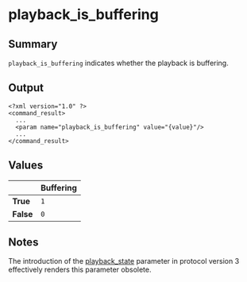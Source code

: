 # playback\_is\_buffering #
## Summary ##

`playback_is_buffering` indicates whether the playback is buffering.

## Output ##

```
<?xml version="1.0" ?>
<command_result>
  ...
  <param name="playback_is_buffering" value="{value}"/>
  ...
</command_result>
```

## Values ##

|         | **Buffering** |
|:--------|:--------------|
| **True**  | `1`           |
| **False** | `0`           |

## Notes ##

The introduction of the [playback\_state](PlaybackState.md) parameter in protocol version 3 effectively renders this parameter obsolete.